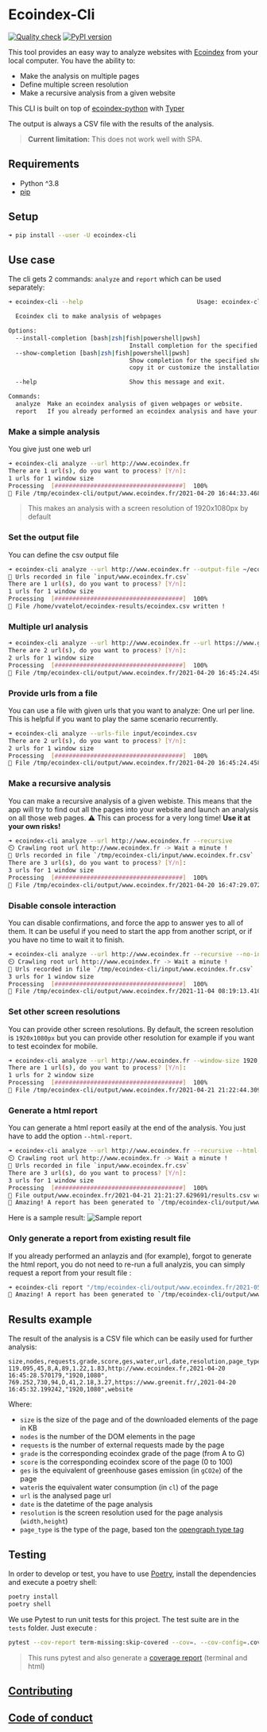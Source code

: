 # Ecoindex-Cli

[![Quality check](https://github.com/cnumr/ecoindex_cli/workflows/Quality%20checks/badge.svg)](https://github.com/cnumr/ecoindex_cli/actions/workflows/quality.yml)
[![PyPI version](https://badge.fury.io/py/ecoindex-cli.svg)](https://badge.fury.io/py/ecoindex-cli)

This tool provides an easy way to analyze websites with [Ecoindex](http://www.ecoindex.fr) from your local computer. You have the ability to:

- Make the analysis on multiple pages
- Define multiple screen resolution
- Make a recursive analysis from a given website

This CLI is built on top of [ecoindex-python](https://pypi.org/project/ecoindex/) with [Typer](https://typer.tiangolo.com/)

The output is always a CSV file with the results of the analysis.

> **Current limitation:** This does not work well with SPA.

## Requirements

- Python ^3.8
- [pip](https://pip.pypa.io/en/stable/)

## Setup

```Bash
➜ pip install --user -U ecoindex-cli
```

## Use case

The cli gets 2 commands: `analyze` and `report` which can be used separately:

```Bash
➜ ecoindex-cli --help                                Usage: ecoindex-cli [OPTIONS] COMMAND [ARGS]...

  Ecoindex cli to make analysis of webpages

Options:
  --install-completion [bash|zsh|fish|powershell|pwsh]
                                  Install completion for the specified shell.
  --show-completion [bash|zsh|fish|powershell|pwsh]
                                  Show completion for the specified shell, to
                                  copy it or customize the installation.

  --help                          Show this message and exit.

Commands:
  analyze  Make an ecoindex analysis of given webpages or website.
  report   If you already performed an ecoindex analysis and have your...
```

### Make a simple analysis

You give just one web url

```Bash
➜ ecoindex-cli analyze --url http://www.ecoindex.fr
There are 1 url(s), do you want to process? [Y/n]:
1 urls for 1 window size
Processing  [####################################]  100%
🙌️ File /tmp/ecoindex-cli/output/www.ecoindex.fr/2021-04-20 16:44:33.468755/results.csv written !
```

> This makes an analysis with a screen resolution of 1920x1080px by default

### Set the output file

You can define the csv output file

```Bash
➜ ecoindex-cli analyze --url http://www.ecoindex.fr --output-file ~/ecoindex-results/ecoindex.csv
📁️ Urls recorded in file `input/www.ecoindex.fr.csv`
There are 1 url(s), do you want to process? [Y/n]:
1 urls for 1 window size
Processing  [####################################]  100%
🙌️ File /home/vvatelot/ecoindex-results/ecoindex.csv written !
```

### Multiple url analysis

```Bash
➜ ecoindex-cli analyze --url http://www.ecoindex.fr --url https://www.greenit.fr/
There are 2 url(s), do you want to process? [Y/n]:
2 urls for 1 window size
Processing  [####################################]  100%
🙌️ File /tmp/ecoindex-cli/output/www.ecoindex.fr/2021-04-20 16:45:24.458052/results.csv written !
```

### Provide urls from a file

You can use a file with given urls that you want to analyze: One url per line. This is helpful if you want to play the same scenario recurrently.

```Bash
➜ ecoindex-cli analyze --urls-file input/ecoindex.csv
There are 2 url(s), do you want to process? [Y/n]:
2 urls for 1 window size
Processing  [####################################]  100%
🙌️ File /tmp/ecoindex-cli/output/www.ecoindex.fr/2021-04-20 16:45:24.458052/results.csv written !
```

### Make a recursive analysis

You can make a recursive analysis of a given webiste. This means that the app will try to find out all the pages into your website and launch an analysis on all those web pages. ⚠️ This can process for a very long time! **Use it at your own risks!**

```Bash
➜ ecoindex-cli analyze --url http://www.ecoindex.fr --recursive
⏲️ Crawling root url http://www.ecoindex.fr -> Wait a minute !
📁️ Urls recorded in file `/tmp/ecoindex-cli/input/www.ecoindex.fr.csv`
There are 3 url(s), do you want to process? [Y/n]:
3 urls for 1 window size
Processing  [####################################]  100%
🙌️ File /tmp/ecoindex-cli/output/www.ecoindex.fr/2021-04-20 16:47:29.072472/results.csv written !
```

### Disable console interaction

You can disable confirmations, and force the app to answer yes to all of them. It can be useful if you need to start the app from another script, or if you have no time to wait it to finish.

```Bash
➜ ecoindex-cli analyze --url http://www.ecoindex.fr --recursive --no-interaction
⏲️ Crawling root url http://www.ecoindex.fr -> Wait a minute !
📁️ Urls recorded in file `/tmp/ecoindex-cli/input/www.ecoindex.fr.csv`
3 urls for 1 window size
Processing  [####################################]  100%
🙌️ File /tmp/ecoindex-cli/output/www.ecoindex.fr/2021-11-04 08:19:13.410571/results.csv written !
```

### Set other screen resolutions

You can provide other screen resolutions. By default, the screen resolution is `1920x1080px` but you can provide other resolution for example if you want to test ecoindex for mobile.

```Bash
➜ ecoindex-cli analyze --url http://www.ecoindex.fr --window-size 1920,1080 --window-size 386,540
There are 1 url(s), do you want to process? [Y/n]:
1 urls for 2 window size
Processing  [####################################]  100%
🙌️ File /tmp/ecoindex-cli/output/www.ecoindex.fr/2021-04-21 21:22:44.309077/results.csv written !
```

### Generate a html report

You can generate a html report easily at the end of the analysis. You just have to add the option `--html-report`.

```Bash
➜ ecoindex-cli analyze --url http://www.ecoindex.fr --recursive --html-report
⏲️ Crawling root url http://www.ecoindex.fr -> Wait a minute !
📁️ Urls recorded in file `input/www.ecoindex.fr.csv`
There are 3 url(s), do you want to process? [Y/n]:
3 urls for 1 window size
Processing  [####################################]  100%
🙌️ File output/www.ecoindex.fr/2021-04-21 21:21:27.629691/results.csv written !
🦄️ Amazing! A report has been generated to `/tmp/ecoindex-cli/output/www.ecoindex.fr/2021-04-21 21:21:27.629691/report.html`
```

Here is a sample result:
![Sample report](doc/report.png)

### Only generate a report from existing result file

If you already performed an anlayzis and (for example), forgot to generate the html report, you do not need to re-run a full analyzis, you can simply request a report from your result file :

```Bash
➜ ecoindex-cli report "/tmp/ecoindex-cli/output/www.ecoindex.fr/2021-05-06 19:13:55.735935/results.csv" "www.synchrone.fr"
🦄️ Amazing! A report has been generated to `/tmp/ecoindex-cli/output/www.ecoindex.fr/2021-05-06 19:13:55.735935/report.html`
```

## Results example

The result of the analysis is a CSV file which can be easily used for further analysis:

```csv
size,nodes,requests,grade,score,ges,water,url,date,resolution,page_type
119.095,45,8,A,89,1.22,1.83,http://www.ecoindex.fr,2021-04-20 16:45:28.570179,"1920,1080",
769.252,730,94,D,41,2.18,3.27,https://www.greenit.fr/,2021-04-20 16:45:32.199242,"1920,1080",website
```

Where:

- `size` is the size of the page and of the downloaded elements of the page in KB
- `nodes` is the number of the DOM elements in the page
- `requests` is the number of external requests made by the page
- `grade` is the corresponding ecoindex grade of the page (from A to G)
- `score` is the corresponding ecoindex score of the page (0 to 100)
- `ges` is the equivalent of greenhouse gases emission (in `gCO2e`) of the page
- `water`is the equivalent water consumption (in `cl`) of the page
- `url` is the analysed page url
- `date` is the datetime of the page analysis
- `resolution` is the screen resolution used for the page analysis (`width,height`)
- `page_type` is the type of the page, based ton the [opengraph type tag](https://ogp.me/#types)

## Testing

In order to develop or test, you have to use [Poetry](https://python-poetry.org/), install the dependencies and execute a poetry shell:

```bash
poetry install
poetry shell
```

We use Pytest to run unit tests for this project. The test suite are in the `tests` folder. Just execute :

```Bash
pytest --cov-report term-missing:skip-covered --cov=. --cov-config=.coveragerc tests
```

> This runs pytest and also generate a [coverage report](https://pytest-cov.readthedocs.io/en/latest/) (terminal and html)

## [Contributing](CONTRIBUTING.md)

## [Code of conduct](CODE_OF_CONDUCT.md)
